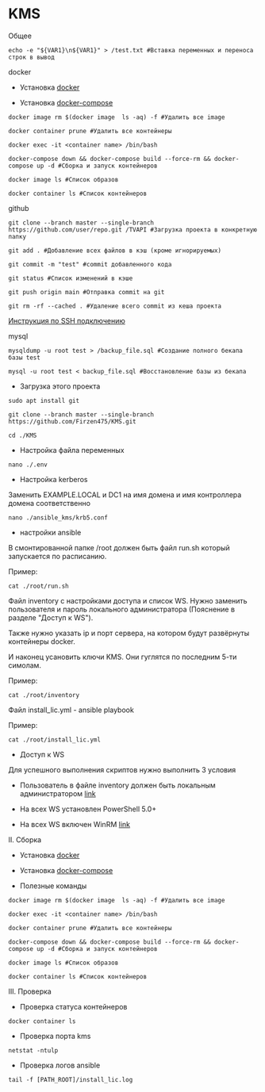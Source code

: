 # KMS
  Общее
  
`echo -e "${VAR1}\n${VAR1}" > /test.txt #Вставка переменных и переноса строк в вывод`


  docker

- Установка [docker](https://docs.docker.com/engine/install/ubuntu/)

- Установка [docker-compose](https://www.digitalocean.com/community/tutorials/how-to-install-and-use-docker-compose-on-ubuntu-20-04-ru)

`docker image rm $(docker image  ls -aq) -f #Удалить все image`

`docker container prune #Удалить все контейнеры`

`docker exec -it <container name> /bin/bash`

`docker-compose down && docker-compose build --force-rm && docker-compose up -d #Сборка и запуск контейнеров`

`docker image ls #Список образов`

`docker container ls #Список контейнеров`

  github

`git clone --branch master --single-branch https://github.com/user/repo.git /TVAPI #Загрузка проекта в конкретную папку`

`git add . #Добавление всех файлов в кэш (кроме игнорируемых)`

`git commit -m "test" #commit добавленного кода`

`git status #Список изменений в кэше`

`git push origin main #Отправка commit на git`

`git rm -rf --cached . #Удаление всего commit из кеша проекта`

[Инструкция по SSH подключению](https://habr.com/ru/articles/755036/)  

  mysql  

`mysqldump -u root test > /backup_file.sql #Создание полного бекапа базы test`

`mysql -u root test < backup_file.sql #Восстановление базы из бекапа`
  
- Загрузка этого проекта

`sudo apt install git`

`git clone --branch master --single-branch https://github.com/Firzen475/KMS.git`

`cd ./KMS`

- Настройка файла переменных
 
`nano ./.env`

- Настройка kerberos

Заменить EXAMPLE.LOCAL и DC1 на имя домена и имя контроллера домена соответственно

`nano ./ansible_kms/krb5.conf`

- настройки ansible

В смонтированной папке /root должен быть файл run.sh который запускается по расписанию. 

Пример:

`cat ./root/run.sh`

Файл inventory с настройками доступа и список WS. Нужно заменить пользователя и пароль локального администратора (Пояснение в разделе "Доступ к WS").

Также нужно указать ip и порт сервера, на котором будут развёрнуты контейнеры docker.

И наконец усановить ключи KMS. Они гуглятся по последним 5-ти симолам. 

Пример:

`cat ./root/inventory`

Файл install_lic.yml - ansible playbook

Пример:

`cat ./root/install_lic.yml`

- Доступ к WS

Для успешного выполнения скриптов нужно выполнить 3 условия

 - Пользователь в файле inventory должен быть локальным администратором [link](https://winitpro.ru/index.php/2019/11/27/gpo-dobavit-v-gruppu-lok-admins/)

 - На всех WS установлен PowerShell 5.0+

 - На всех WS включен WinRM [link](https://winitpro.ru/index.php/2012/01/31/kak-aktivirovat-windows-remote-management-s-pomoshhyu-gruppovoj-politiki/)


  II. Сборка 
- Установка [docker](https://docs.docker.com/engine/install/)

- Установка [docker-compose](https://www.digitalocean.com/community/tutorials/how-to-install-and-use-docker-compose-on-ubuntu-20-04-ru)

- Полезные команды

`docker image rm $(docker image  ls -aq) -f #Удалить все image`

`docker exec -it <container name> /bin/bash`

`docker container prune #Удалить все контейнеры`

`docker-compose down && docker-compose build --force-rm && docker-compose up -d #Сборка и запуск контейнеров`

`docker image ls #Список образов`

`docker container ls #Список контейнеров`

  III. Проверка

- Проверка статуса контейнеров

`docker container ls` 

- Проверка порта kms

`netstat -ntulp`

- Проверка логов ansible

`tail -f [PATH_ROOT]/install_lic.log`

